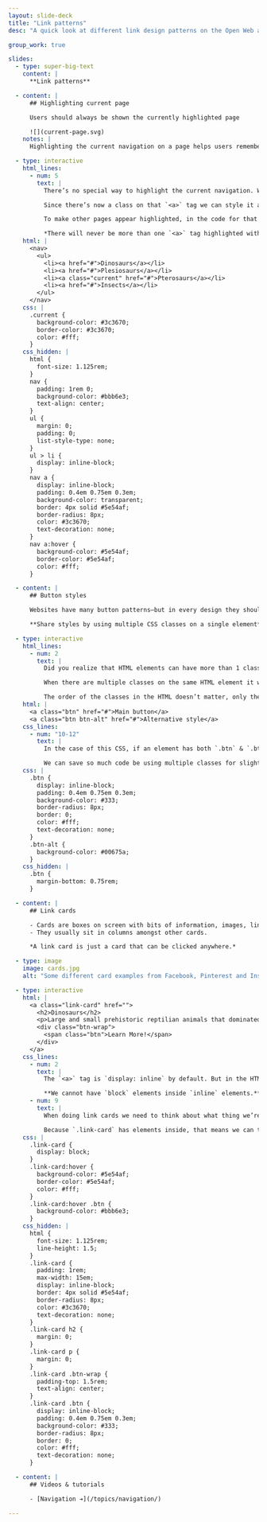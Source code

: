 ```yaml
---
layout: slide-deck
title: "Link patterns"
desc: "A quick look at different link design patterns on the Open Web and how to code them."

group_work: true

slides:
  - type: super-big-text
    content: |
      **Link patterns**

  - content: |
      ## Highlighting current page

      Users should always be shown the currently highlighted page

      ![](current-page.svg)
    notes: |
      Highlighting the current navigation on a page helps users remember where they are; if they’re distracted or have trouble remembering things this is a clear indicator of their location on the website.

  - type: interactive
    html_lines:
      - num: 5
        text: |
          There’s no special way to highlight the current navigation. We solve the problem by putting a class onto the `<a>` tag in the navigation that represents the current page.

          Since there’s now a class on that `<a>` tag we can style it a little differently from the other links.

          To make other pages appear highlighted, in the code for that page, we move the `.current` class to the appropriate link.

          *There will never be more than one `<a>` tag highlighted with the `.current` class in one HTML file.*
    html: |
      <nav>
        <ul>
          <li><a href="#">Dinosaurs</a></li>
          <li><a href="#">Plesiosaurs</a></li>
          <li><a class="current" href="#">Pterosaurs</a></li>
          <li><a href="#">Insects</a></li>
        </ul>
      </nav>
    css: |
      .current {
        background-color: #3c3670;
        border-color: #3c3670;
        color: #fff;
      }
    css_hidden: |
      html {
        font-size: 1.125rem;
      }
      nav {
        padding: 1rem 0;
        background-color: #bbb6e3;
        text-align: center;
      }
      ul {
        margin: 0;
        padding: 0;
        list-style-type: none;
      }
      ul > li {
        display: inline-block;
      }
      nav a {
        display: inline-block;
        padding: 0.4em 0.75em 0.3em;
        background-color: transparent;
        border: 4px solid #5e54af;
        border-radius: 8px;
        color: #3c3670;
        text-decoration: none;
      }
      nav a:hover {
        background-color: #5e54af;
        border-color: #5e54af;
        color: #fff;
      }

  - content: |
      ## Button styles

      Websites have many button patterns—but in every design they should look consistent

      **Share styles by using multiple CSS classes on a single element**

  - type: interactive
    html_lines:
      - num: 2
        text: |
          Did you realize that HTML elements can have more than 1 class? It’s crazy.

          When there are multiple classes on the same HTML element it will get all the CSS from **both** classes applied to it.

          The order of the classes in the HTML doesn’t matter, only the order of the CSS code. That means that the CSS class code that’s further down the CSS file is the one that overwrites.
    html: |
      <a class="btn" href="#">Main button</a>
      <a class="btn btn-alt" href="#">Alternative style</a>
    css_lines:
      - num: "10-12"
        text: |
          In the case of this CSS, if an element has both `.btn` & `.btn-alt` it will get all the CSS from the basic `.btn` class but the `background-color` will be overwritten by `.btn-alt` to be slightly different.

          We can save so much code be using multiple classes for slight variations of a pattern.
    css: |
      .btn {
        display: inline-block;
        padding: 0.4em 0.75em 0.3em;
        background-color: #333;
        border-radius: 8px;
        border: 0;
        color: #fff;
        text-decoration: none;
      }
      .btn-alt {
        background-color: #00675a;
      }
    css_hidden: |
      .btn {
        margin-bottom: 0.75rem;
      }

  - content: |
      ## Link cards

      - Cards are boxes on screen with bits of information, images, links etc.
      - They usually sit in columns amongst other cards.

      *A link card is just a card that can be clicked anywhere.*

  - type: image
    image: cards.jpg
    alt: "Some different card examples from Facebook, Pinterest and Instagram"

  - type: interactive
    html: |
      <a class="link-card" href="">
        <h2>Dinosaurs</h2>
        <p>Large and small prehistoric reptilian animals that dominated Earth.</p>
        <div class="btn-wrap">
          <span class="btn">Learn More!</span>
        </div>
      </a>
    css_lines:
      - num: 2
        text: |
          The `<a>` tag is `display: inline` by default. But in the HTML here, we have block-level elements (`<h2>`, `<p>`, `<div>`) in the `<a>` tag.

          **We cannot have `block` elements inside `inline` elements.** To solve the problem we must also set the `<a>` tag to be `display: block`
      - num: 9
        text: |
          When doing link cards we need to think about what thing we’re hovering on—in this case it’s `.link-card` itself.

          Because `.link-card` has elements inside, that means we can target those elements when `.link-card` is hovered. By using CSS like this we can hover anywhere on a larger box and make elements inside that box change style.
    css: |
      .link-card {
        display: block;
      }
      .link-card:hover {
        background-color: #5e54af;
        border-color: #5e54af;
        color: #fff;
      }
      .link-card:hover .btn {
        background-color: #bbb6e3;
      }
    css_hidden: |
      html {
        font-size: 1.125rem;
        line-height: 1.5;
      }
      .link-card {
        padding: 1rem;
        max-width: 15em;
        display: inline-block;
        border: 4px solid #5e54af;
        border-radius: 8px;
        color: #3c3670;
        text-decoration: none;
      }
      .link-card h2 {
        margin: 0;
      }
      .link-card p {
        margin: 0;
      }
      .link-card .btn-wrap {
        padding-top: 1.5rem;
        text-align: center;
      }
      .link-card .btn {
        display: inline-block;
        padding: 0.4em 0.75em 0.3em;
        background-color: #333;
        border-radius: 8px;
        border: 0;
        color: #fff;
        text-decoration: none;
      }

  - content: |
      ## Videos & tutorials

      - [Navigation ➔](/topics/navigation/)

---
```

